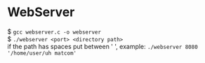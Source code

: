 # WebServer

$ ```gcc webserver.c -o webserver```  
$ ```./webserver <port> <directory path>```  
if the path has spaces put between ' ', example: ```./webserver 8080 '/home/user/uh matcom'```  
